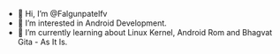 - 👋 Hi, I’m @Falgunpatelfv
- 👀 I’m interested in Android Development.
- 🌱 I’m currently learning about Linux Kernel, Android Rom and Bhagvat Gita - As It Is.

<!---
Falgunpatelfv/Falgunpatelfv is a ✨ special ✨ repository because its `README.md` (this file) appears on your GitHub profile.
You can click the Preview link to take a look at your changes.
--->
